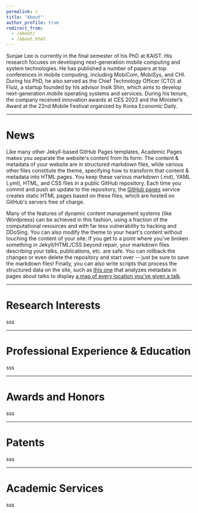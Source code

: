 ```yaml
---
permalink: /
title: "About"
author_profile: true
redirect_from: 
  - /about/
  - /about.html
---
```


Sunjae Lee is currently in the final semester of his PhD at KAIST. His research focuses on developing next-generation mobile computing and system technologies. He has published a number of papers at top conferences in mobile computing, including MobiCom, MobiSys, and CHI. During his PhD, he also served as the Chief Technology Officer (CTO) at Fluiz, a startup founded by his advisor Insik Shin, which aims to develop next-generation mobile operating systems and services. During his tenure, the company received innovation awards at CES 2023 and the Minister’s Award at the 22nd Mobile Festival organized by Korea Economic Daily.

------
News
======
Like many other Jekyll-based GitHub Pages templates, Academic Pages makes you separate the website's content from its form. The content & metadata of your website are in structured markdown files, while various other files constitute the theme, specifying how to transform that content & metadata into HTML pages. You keep these various markdown (.md), YAML (.yml), HTML, and CSS files in a public GitHub repository. Each time you commit and push an update to the repository, the [GitHub pages](https://pages.github.com/) service creates static HTML pages based on these files, which are hosted on GitHub's servers free of charge.

Many of the features of dynamic content management systems (like Wordpress) can be achieved in this fashion, using a fraction of the computational resources and with far less vulnerability to hacking and DDoSing. You can also modify the theme to your heart's content without touching the content of your site. If you get to a point where you've broken something in Jekyll/HTML/CSS beyond repair, your markdown files describing your talks, publications, etc. are safe. You can rollback the changes or even delete the repository and start over -- just be sure to save the markdown files! Finally, you can also write scripts that process the structured data on the site, such as [this one](https://github.com/academicpages/academicpages.github.io/blob/master/talkmap.ipynb) that analyzes metadata in pages about talks to display [a map of every location you've given a talk](https://academicpages.github.io/talkmap.html).

------
Research Interests
======
sss

------
Professional Experience & Education
======
sss

------
Awards and Honors
======
sss

------
Patents
======
sss

------
Academic Services
======
sss
